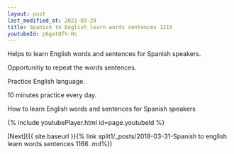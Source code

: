 ```yaml
---
layout: post
last_modified_at: 2021-03-29
title: Spanish to English learn words sentences 1215 
youtubeId: p6gatQfV-Hc
---
```

 
 
Helps to learn English words and sentences for Spanish speakers.

Opportunitiy to repeat the words sentences. 

Practice English language. 
 
10 minutes practice every day. 
 
How to learn English words and sentences for Spanish speakers 
 
{% include youtubePlayer.html id=page.youtubeId %}
 
 
[Next]({{ site.baseurl }}{% link  split1/_posts/2018-03-31-Spanish to english learn words sentences 1166 .md%})
 
